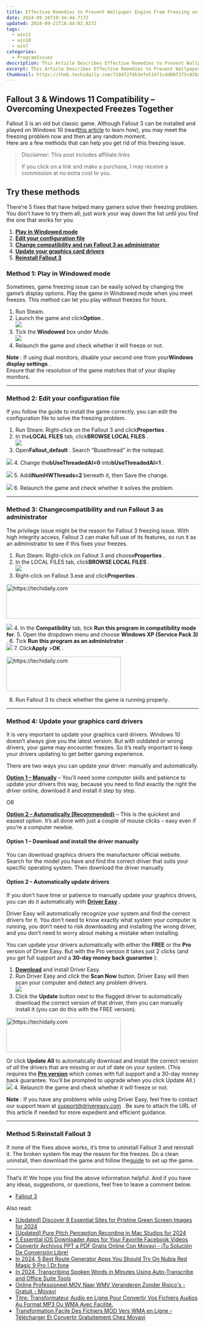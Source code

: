 ```yaml
---
title: Effective Remedies to Prevent Wallpaper Engine From Freezing on Windows 10 or 11 Computers
date: 2024-09-16T19:34:44.717Z
updated: 2024-09-21T18:44:02.927Z
tags:
  - win11
  - win10
  - win7
categories:
  - ProgramIssues
description: This Article Describes Effective Remedies to Prevent Wallpaper Engine From Freezing on Windows 10 or 11 Computers
excerpt: This Article Describes Effective Remedies to Prevent Wallpaper Engine From Freezing on Windows 10 or 11 Computers
thumbnail: https://thmb.techidaily.com/7104f2fdb3efe51471cdd88f375c828abb8a0fae8ecd95c240012aa4c932f917.jpg
---
```


## Fallout 3 & Windows 11 Compatibility – Overcoming Unexpected Freezes Together

Fallout 3 is an old but classic game. Although Fallout 3 can be installed and played on Windows 10 (read[this article](https://tools.techidaily.com/drivereasy/download/) to learn how), you may meet the freezing problem now and then at any random moment.  
 Here are a few methods that can help you get rid of this freezing issue.

>  Disclaimer: This post includes affiliate links
>
>  If you click on a link and make a purchase, I may receive a commission at no extra cost to you.
>

## Try these methods

 There’re 5 fixes that have helped many gamers solve their freezing problem. You don’t have to try them all; just work your way down the list until you find the one that works for you.

1. [**Play in Windowed mode**](https://tools.techidaily.com/drivereasy/download/)
2. **[Edit your configuration file](https://tools.techidaily.com/drivereasy/download/)**
3. **[Change compatibility and run Fallout 3 as administrator](https://tools.techidaily.com/drivereasy/download/)**
4. **[Update your graphics card drivers](https://tools.techidaily.com/drivereasy/download/)**
5. **[Reinstall Fallout 3](https://tools.techidaily.com/drivereasy/download/)**

### Method 1: Play in Windowed mode

 Sometimes, game freezing issue can be easily solved by changing the game’s display options. Play the game in Windowed mode when you meet freezes. This method can let you play without freezes for hours.

1. Run Steam.
2. Launch the game and click**Option** .  
![](https://images.drivereasy.com/wp-content/uploads/2019/08/option.jpg)
3. Tick the **Windowed** box under Mode.  
![](https://images.drivereasy.com/wp-content/uploads/2019/09/windowed.jpg)
4. Relaunch the game and check whether it will freeze or not.

**Note** : If using dual monitors, disable your second one from your**Windows display settings** .  
 Ensure that the resolution of the game matches that of your display monitors.

---

### Method 2: Edit your configuration file

 If you follow the guide to install the game correctly, you can edit the configuration file to solve the freezing problem.

1. Run Steam. Right-click on the Fallout 3 and click**Properties** .
2. In the**LOCAL FILES** tab, click**BROWSE LOCAL FILES** .  
![](https://images.drivereasy.com/wp-content/uploads/2019/08/browse-1.jpg)
3. Open**Fallout\_default** . Search “Busethread” in the notepad.  

![](https://images.drivereasy.com/wp-content/uploads/2019/08/default.jpg)
4. Change the**bUseThreadedAI=0** into**bUseThreadedAI=1** .  

![](https://images.drivereasy.com/wp-content/uploads/2019/08/1.jpg)
5. Add**iNumHWThreads=2** beneath it, then Save the change.  

![](https://images.drivereasy.com/wp-content/uploads/2019/08/folder.gif)
6. Relaunch the game and check whether it solves the problem.

---

### Method 3: Change**compatibility** and run Fallout 3 as administrator

 The privilege issue might be the reason for Fallout 3 freezing issue. With high integrity access, Fallout 3 can make full use of its features, so run it as an administrator to see if this fixes your freezes.

1. Run Steam. Right-click on Fallout 3 and choose**Properties** .
2. In the LOCAL FILES tab, click**BROWSE LOCAL FILES** .  
![](https://images.drivereasy.com/wp-content/uploads/2019/08/browse-1.jpg)
3. Right-click on Fallout 3.exe and click**Properties** .  

<!-- affiliate ads begin -->
<a href="https://ephamedtechinc.pxf.io/c/5597632/2137201/26400" target="_top" id="2137201">
  <img src="//a.impactradius-go.com/display-ad/26400-2137201" border="0" alt="https://techidaily.com" width="728" height="90"/>
</a>
<img height="0" width="0" src="https://ephamedtechinc.pxf.io/i/5597632/2137201/26400" style="position:absolute;visibility:hidden;" border="0" />
<!-- affiliate ads end -->

![](https://images.drivereasy.com/wp-content/uploads/2019/08/exe.jpg)
4. In the **Compatibility** tab, tick **Run this program in compatibility mode for.**
5. Open the dropdown menu and choose **Windows XP (Service Pack 3)** .
6. Tick **Run this program as an administrator** .  
![](https://images.drivereasy.com/wp-content/uploads/2019/08/exe1.jpg)
7. Click**Apply** \>**OK** .

<!-- affiliate ads begin -->
<a href="https://aligracehair.sjv.io/c/5597632/1880940/19272" target="_top" id="1880940">
  <img src="//a.impactradius-go.com/display-ad/19272-1880940" border="0" alt="https://techidaily.com" width="300" height="90"/>
</a>
<img height="0" width="0" src="https://aligracehair.sjv.io/i/5597632/1880940/19272" style="position:absolute;visibility:hidden;" border="0" />
<!-- affiliate ads end -->

8. Run Fallout 3 to check whether the game is running properly.

---

### Method 4: Update your graphics card drivers

 It is very important to update your graphics card drivers. Windows 10 doesn’t always give you the latest version. But with outdated or wrong drivers, your game may encounter freezes. So it’s really important to keep your drivers updating to get better gaming experience.

 There are two ways you can update your driver: manually and automatically.

**[Option 1 – Manually](https://tools.techidaily.com/drivereasy/download/)**  – You’ll need some computer skills and patience to update your drivers this way, because you need to find exactly the right the driver online, download it and install it step by step.

OR

**[Option 2 – Automatically (Recommended)](https://www.drivereasy.com/knowledge/solved-fallout-3-freezes-on-windows-10/#op2)**  – This is the quickest and easiest option. It’s all done with just a couple of mouse clicks – easy even if you’re a computer newbie.

#### **Option 1 –** **Download and install the driver manually**

 You can download graphics drivers the manufacturer official website. Search for the model you have and find the correct driver that suits your specific operating system. Then download the driver manually.

#### **Option 2 – Automatically update drivers**

 If you don’t have time or patience to manually update your graphics drivers, you can do it automatically with **[Driver Easy](https://tools.techidaily.com/drivereasy/download/)**  .

 Driver Easy will automatically recognize your system and find the correct drivers for it. You don’t need to know exactly what system your computer is running, you don’t need to risk downloading and installing the wrong driver, and you don’t need to worry about making a mistake when installing.

 You can update your drivers automatically with either the **FREE** or the **Pro** version of Driver Easy. But with the Pro version it takes just 2 clicks (and you get full support and a **30-day money back guarantee** ):

1. **[Download](https://tools.techidaily.com/drivereasy/download/)**  and install Driver Easy.
2. Run Driver Easy and click the **Scan Now** button. Driver Easy will then scan your computer and detect any problem drivers.  
![](https://images.drivereasy.com/wp-content/uploads/2019/08/NVIDIA-18.jpg)
3. Click the **Update**  button next to the flagged driver to automatically download the correct version of that driver, then you can manually install it (you can do this with the FREE version).  

<!-- affiliate ads begin -->
<a href="https://review-au.sjv.io/c/5597632/2098704/14409" target="_top" id="2098704">
  <img src="//a.impactradius-go.com/display-ad/14409-2098704" border="0" alt="https://techidaily.com" width="300" height="90"/>
</a>
<img height="0" width="0" src="https://review-au.sjv.io/i/5597632/2098704/14409" style="position:absolute;visibility:hidden;" border="0" />
<!-- affiliate ads end -->

 Or click **Update All** to automatically download and install the correct version of _all_ the drivers that are missing or out of date on your system. (This requires the **[Pro version](https://tools.techidaily.com/drivereasy/download/)**  which comes with full support and a 30-day money back guarantee. You’ll be prompted to upgrade when you click Update All.)  
![](https://images.drivereasy.com/wp-content/uploads/2019/08/NVIDIA-Geoforce.jpg)
4. Relaunch the game and check whether it will freeze or not.

**Note** : If you have any problems while using Driver Easy, feel free to contact our support team at [support@drivereasy.com](https://tools.techidaily.com/drivereasy/download/) .
 Be sure to attach the URL of this article if needed for more expedient and efficient guidance.

---

### Method 5:**Reinstall**  Fallout 3

 If none of the fixes above works, it’s time to uninstall Fallout 3 and reinstall it. The broken system file may the reason for the freezes. Do a clean uninstall, then download the game and follow the[guide](https://tools.techidaily.com/drivereasy/download/) to set up the game.

---

 That’s it! We hope you find the above information helpful. And if you have any ideas, suggestions, or questions, feel free to leave a comment below.

* [Fallout 3](https://tools.techidaily.com/drivereasy/download/)

<ins class="adsbygoogle"
     style="display:block"
     data-ad-format="autorelaxed"
     data-ad-client="ca-pub-7571918770474297"
     data-ad-slot="1223367746"></ins>

<ins class="adsbygoogle"
     style="display:block"
     data-ad-client="ca-pub-7571918770474297"
     data-ad-slot="8358498916"
     data-ad-format="auto"
     data-full-width-responsive="true"></ins>

<span class="atpl-alsoreadstyle">Also read:</span>
<div><ul>
<li><a href="https://youtube-sure.techidaily.com/ed-discover-8-essential-sites-for-pristine-green-screen-images-for-2024/"><u>[Updated] Discover 8 Essential Sites for Pristine Green Screen Images for 2024</u></a></li>
<li><a href="https://desktop-recording.techidaily.com/updated-pure-pitch-perception-recording-in-mac-studios-for-2024/"><u>[Updated] Pure Pitch Perception Recording in Mac Studios for 2024</u></a></li>
<li><a href="https://facebook-video-recording.techidaily.com/5-essential-ios-downloader-apps-for-your-favorite-facebook-videos/"><u>5 Essential iOS Downloader Apps for Your Favorite Facebook Videos</u></a></li>
<li><a href="https://win-blog.techidaily.com/convertir-archivos-ppt-a-pdf-gratis-online-con-movavi-tu-solucion-de-conversion-libre/"><u>Convertir Archivos PPT a PDF Gratis Online Con Movavi - ¡Tu Solución De Conversión Libre!</u></a></li>
<li><a href="https://fake-location.techidaily.com/in-2024-5-best-route-generator-apps-you-should-try-on-nubia-red-magic-9-pro-drfone-by-drfone-virtual-android/"><u>In 2024, 5 Best Route Generator Apps You Should Try On Nubia Red Magic 9 Pro | Dr.fone</u></a></li>
<li><a href="https://some-approaches.techidaily.com/in-2024-transcribing-spoken-words-in-minutes-using-auto-transcribe-and-office-suite-tools/"><u>In 2024, Transcribing Spoken Words in Minutes Using Auto-Transcribe and Office Suite Tools</u></a></li>
<li><a href="https://win-blog.techidaily.com/online-professioneel-mov-naar-wmv-veranderen-zonder-risicos-gratuit-movavi/"><u>Online Professioneel MOV Naar WMV Veranderen Zonder Risico's - Gratuit - Movavi</u></a></li>
<li><a href="https://win-blog.techidaily.com/titre-transformateur-audio-en-ligne-pour-convertir-vos-fichiers-audios-au-format-mp3-ou-wma-avec-facilite/"><u>Titre: Transformateur Audio en Ligne Pour Convertir Vos Fichiers Audios Au Format MP3 Ou WMA Avec Facilité.</u></a></li>
<li><a href="https://win-blog.techidaily.com/transformation-facile-des-fichiers-mod-vers-wma-en-ligne-telecharger-et-convertir-gratuitement-chez-movavi/"><u>Transformation Facile Des Fichiers MOD Vers WMA en Ligne - Télécharger Et Convertir Gratuitement Chez Movavi</u></a></li>
</ul></div>

